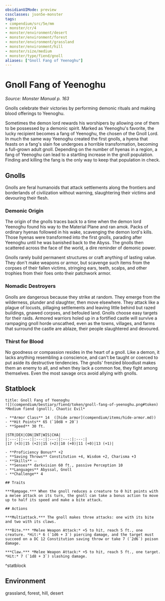 ```yaml
---
obsidianUIMode: preview
cssclasses: json5e-monster
tags:
- compendium/src/5e/mm
- monster/cr/4
- monster/environment/desert
- monster/environment/forest
- monster/environment/grassland
- monster/environment/hill
- monster/size/medium
- monster/type/fiend/gnoll
aliases: ["Gnoll Fang of Yeenoghu"]
---
```

# Gnoll Fang of Yeenoghu
*Source: Monster Manual p. 163*  

Gnolls celebrate their victories by performing demonic rituals and making blood offerings to Yeenoghu.

Sometimes the demon lord rewards his worshipers by allowing one of them to be possessed by a demonic spirit. Marked as Yeenoghu's favorite, the lucky recipient becomes a fang of Yeenoghu, the chosen of the Gnoll Lord. In much the same way Yeenoghu created the first gnolls, a hyena that feasts on a fang's slain foe undergoes a horrible transformation, becoming a full-grown adult gnoll. Depending on the number of hyenas in a region, a fang of Yeenoghu can lead to a startling increase in the gnoll population. Finding and killing the fang is the only way to keep that population in check.

## Gnolls

Gnolls are feral humanoids that attack settlements along the frontiers and borderlands of civilization without warning, slaughtering their victims and devouring their flesh.

### Demonic Origin

The origin of the gnolls traces back to a time when the demon lord Yeenoghu found his way to the Material Plane and ran amok. Packs of ordinary hyenas followed in his wake, scavenging the demon lord's kills. Those hyenas were transformed into the first gnolls, parading after Yeenoghu until he was banished back to the Abyss. The gnolls then scattered across the face of the world, a dire reminder of demonic power.

Gnolls rarely build permanent structures or craft anything of lasting value. They don't make weapons or armor, but scavenge such items from the corpses of their fallen victims, stringing ears, teeth, scalps, and other trophies from their foes onto their patchwork armor.

### Nomadic Destroyers

Gnolls are dangerous because they strike at random. They emerge from the wilderness, plunder and slaughter, then move elsewhere. They attack like a plague of locusts, pillaging settlements and leaving little behind but razed buildings, gnawed corpses, and befouled land. Gnolls choose easy targets for their raids. Armored warriors holed up in a fortified castle will survive a rampaging gnoll horde unscathed, even as the towns, villages, and farms that surround the castle are ablaze, their people slaughtered and devoured.

### Thirst for Blood

No goodness or compassion resides in the heart of a gnoll. Like a demon, it lacks anything resembling a conscience, and can't be taught or coerced to put aside its destructive tendencies. The gnolls' frenzied bloodlust makes them an enemy to all, and when they lack a common foe, they fight among themselves. Even the most savage orcs avoid allying with gnolls.

## Statblock

```ad-statblock
title: Gnoll Fang of Yeenoghu
![](compendium/bestiary/fiend/token/gnoll-fang-of-yeenoghu.png#token)
*Medium fiend (gnoll), Chaotic Evil*

- **Armor Class** 14  ([hide armor](compendium/items/hide-armor.md))
- **Hit Points** 65 (`10d8 + 20`)
- **Speed** 30 ft.

|STR|DEX|CON|INT|WIS|CHA|
|:---:|:---:|:---:|:---:|:---:|:---:|
|17 (+3)|15 (+2)|15 (+2)|10 (+0)|11 (+0)|13 (+1)|

- **Proficiency Bonus** +2
- **Saving Throws** Constitution +4, Wisdom +2, Charisma +3
- **Skills** ⏤
- **Senses** darkvision 60 ft., passive Perception 10
- **Languages** Abyssal, Gnoll
- **Challenge** 4

## Traits

***Rampage.*** When the gnoll reduces a creature to 0 hit points with a melee attack on its turn, the gnoll can take a bonus action to move up to half its speed and make a bite attack.

## Actions

***Multiattack.*** The gnoll makes three attacks: one with its bite and two with its claws.

***Bite.*** *Melee Weapon Attack:* +5 to hit, reach 5 ft., one creature. *Hit:* 6 (`1d6 + 3`) piercing damage, and the target must succeed on a DC 12 Constitution saving throw or take 7 (`2d6`) poison damage.

***Claw.*** *Melee Weapon Attack:* +5 to hit, reach 5 ft., one target. *Hit:* 7 (`1d8 + 3`) slashing damage.
```
^statblock

## Environment

grassland, forest, hill, desert